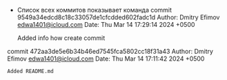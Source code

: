 * Список всех коммитов показывает команда commit 9549a34edcd8c18c33057de1cfcdded602fadc1d
Author: Dmitry Efimov <edwa1401@icloud.com>
Date:   Thu Mar 14 17:29:14 2024 +0500

    Added info how create commit

commit 472aa3de5e6b34b46ed7545fca5802cc18f31a43
Author: Dmitry Efimov <edwa1401@icloud.com>
Date:   Thu Mar 14 17:11:42 2024 +0500

    Added README.md
